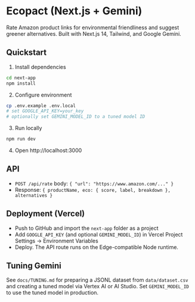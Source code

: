 # Ecopact (Next.js + Gemini)

Rate Amazon product links for environmental friendliness and suggest greener alternatives. Built with Next.js 14, Tailwind, and Google Gemini.

## Quickstart

1. Install dependencies
```bash
cd next-app
npm install
```
2. Configure environment
```bash
cp .env.example .env.local
# set GOOGLE_API_KEY=your_key
# optionally set GEMINI_MODEL_ID to a tuned model ID
```
3. Run locally
```bash
npm run dev
```
4. Open http://localhost:3000

## API
- `POST /api/rate` body: `{ "url": "https://www.amazon.com/..." }`
- Response: `{ productName, eco: { score, label, breakdown }, alternatives }`

## Deployment (Vercel)
- Push to GitHub and import the `next-app` folder as a project
- Add `GOOGLE_API_KEY` (and optional `GEMINI_MODEL_ID`) in Vercel Project Settings → Environment Variables
- Deploy. The API route runs on the Edge-compatible Node runtime.

## Tuning Gemini
See `docs/TUNING.md` for preparing a JSONL dataset from `data/dataset.csv` and creating a tuned model via Vertex AI or AI Studio. Set `GEMINI_MODEL_ID` to use the tuned model in production. 